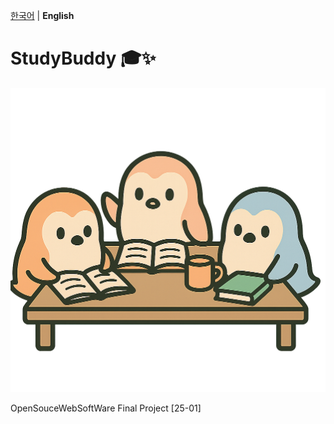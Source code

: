 [한국어](README.md) | **English**

# StudyBuddy 🎓✨

![Web Icon](client/src/assets/logoHome.png)

OpenSouceWebSoftWare Final Project [25-01]